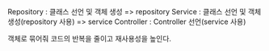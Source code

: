 Repository : 클래스 선언 및 객체 생성 => repository
Service : 클래스 선언 및 객체 생성(repository 사용) => service
Controller : Controller 선언(service 사용)

객체로 묶어줘 코드의 반복을 줄이고 재사용성을 높인다.